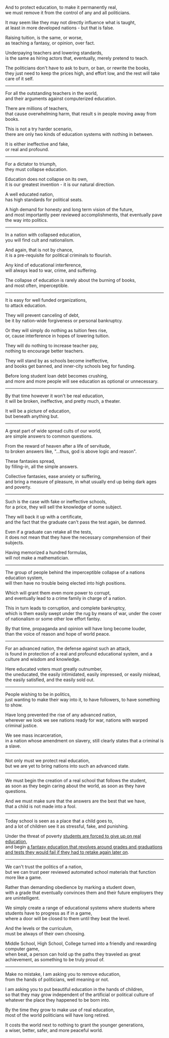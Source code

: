 And to protect education, to make it permanently real,\
we must remove it from the control of any and all politicians.

It may seem like they may not directly influence what is taught,\
at least in more developed nations - but that is false.

Raising tuition, is the same, or worse,\
as teaching a fantasy, or opinion, over fact.

Underpaying teachers and lowering standards,\
is the same as hiring actors that, eventually, merely pretend to teach.

The politicians don't have to ask to burn, or ban, or rewrite the books,\
they just need to keep the prices high, and effort low, and the rest will take care of it self.

---

For all the outstanding teachers in the world,\
and their arguments against computerized education.

There are millions of teachers,\
that cause overwhelming harm, that result s in people moving away from books.

This is not a try harder scenario,\
there are only two kinds of education systems with nothing in between.

It is either ineffective and fake,\
or real and profound.

---

For a dictator to triumph,\
they must collapse education.

Education does not collapse on its own,\
it is our greatest invention - it is our natural direction.

A well educated nation,\
has high standards for political seats.

A high demand for honesty and long term vision of the future,\
and most importantly peer reviewed accomplishments, that eventually pave the way into politics.

---

In a nation with collapsed education,\
you will find cult and nationalism.

And again, that is not by chance,\
it is a pre-requisite for political criminals to flourish.

Any kind of educational interference,\
will always lead to war, crime, and suffering.

The collapse of education is rarely about the burning of books,\
and most often, imperceptible.

---

It is easy for well funded organizations,\
to attack education.

They will prevent canceling of debt,\
be it by nation-wide forgiveness or personal bankruptcy.

Or they will simply do nothing as tuition fees rise,\
or, cause interference in hopes of lowering tuition.

They will do nothing to increase teacher pay,\
nothing to encourage better teachers.

They will stand by as schools become ineffective,\
and books get banned, and inner-city schools beg for funding.

Before long student loan debt becomes crushing,\
and more and more people will see education as optional or unnecessary.

---

By that time however it won't be real education,\
it will be broken, ineffective, and pretty much, a theater.

It will be a picture of education,\
but beneath anything but.

---

A great part of wide spread cults of our world,\
are simple answers to common questions.

From the reward of heaven after a life of servitude,\
to broken answers like, "...thus, god is above logic and reason".

These fantasies spread,\
by filling-in, all the simple answers.

Collective fantasies, ease anxiety or suffering,\
and bring a measure of pleasure, in what usually end up being dark ages and poverty.

---

Such is the case with fake or ineffective schools,\
for a price, they will sell the knowledge of some subject.

They will back it up with a certificate,\
and the fact that the graduate can't pass the test again, be damned.

Even if a graduate can retake all the tests,\
it does not mean that they have the necessary comprehension of their subjects.

Having memorized a hundred formulas,\
will not make a mathematician.

---

The group of people behind the imperceptible collapse of a nations education system,\
will then have no trouble being elected into high positions.

Which will grant them even more power to corrupt,\
and eventually lead to a crime family in charge of a nation.

This in turn leads to corruption, and complete bankruptcy,\
which is them easily swept under the rug by means of war, under the cover of nationalism or some other low effort fantsy.

By that time, propaganda and opinion will have long become louder,\
than the voice of reason and hope of world peace.

---

For an advanced nation, the defense against such an attack,\
is found in protection of a real and profound educational system, and a culture and wisdom and knowledge.

Here educated voters must greatly outnumber,\
the uneducated, the easily intimidated, easily impressed, or easily mislead, the easily satisfied, and the easily sold out.

---

People wishing to be in politics,\
just wanting to make their way into it, to have followers, to have something to show.

Have long prevented the rise of any advanced nation,\
wherever we look we see nations ready for war, nations with warped criminal justice.

We see mass incarceration,\
in a nation whose amendment on slavery, still clearly states that a criminal is a slave.

---

Not only must we protect real education,\
but we are yet to bring nations into such an advanced state.

---

We must begin the creation of a real school that follows the student,\
as soon as they begin caring about the world, as soon as they have questions.

And we must make sure that the answers are the best that we have,\
that a child is not made into a fool.

---

Today school is seen as a place that a child goes to,\
and a lot of children see it as stressful, fake, and punishing.

Under the threat of poverty [students are forced to give up on real education](https://www.youtube.com/watch?v=sxyKNMrhEvY),\
and begin [a fantasy education that revolves around grades and graduations and tests they would fail if they had to retake again later on](https://www.youtube.com/watch?v=DzSnvxejenY).

---

We can't trust the politics of a nation,\
but we can trust peer reviewed automated school materials that function more like a game.

Rather than demanding obedience by marking a student down,\
with a grade that eventually convinces them and their future employers they are unintelligent.

We simply create a range of educational systems where students where students have to progress as if in a game,\
where a door will be closed to them until they beat the level.

And the levels or the curriculum,\
must be always of their own choosing.

Middle School, High School, College turned into a friendly and rewarding computer game,\
when beat, a person can hold up the paths they traveled as great achievement, as something to be truly proud of.

---

Make no mistake, I am asking you to remove education,\
from the hands of politicians, well meaning or not.

I am asking you to put beautiful education in the hands of children,\
so that they may grow independent of the artificial or political culture of whatever the place they happened to be born into.

By the time they grow to make use of real education,\
most of the world politicians will have long retired.

It costs the world next to nothing to grant the younger generations,\
a wiser, better, safer, and more peaceful world.
